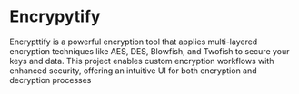 # Encrypytify
Encrypttify is a powerful encryption tool that applies multi-layered encryption techniques like AES, DES, Blowfish, and Twofish to secure your keys and data. This project enables custom encryption workflows with enhanced security, offering an intuitive UI for both encryption and decryption processes
